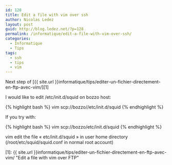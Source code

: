 ```yaml
---
id: 128
title: Edit a file with vim over ssh
author: Nicolas Ledez
layout: post
guid: http://blog.ledez.net/?p=128
permalink: /informatique/edit-a-file-with-vim-over-ssh/
categories:
  - Informatique
  - Tips
tags:
  - ssh
  - tips
  - vim
---
```

Next step of [{{ site.url }}informatique/tips/editer-un-fichier-directement-en-ftp-avec-vim/][1]

I would like to edit /etc/init.d/squid on bozzo host:

{% highlight bash %}
vim scp://bozzo//etc/init.d/squid
{% endhighlight %}

If you try with:

{% highlight bash %}
vim scp://bozzo/etc/init.d/squid
{% endhighlight %}

vim edit the file &laquo;&nbsp;etc/init.d/squid&nbsp;&raquo; in user home directory (/root/etc/squid/squid.conf in normal root account)

 [1]: {{ site.url }}informatique/tips/editer-un-fichier-directement-en-ftp-avec-vim/ "Edit a file with vim over FTP"
